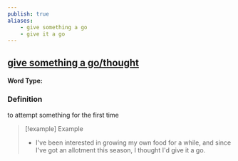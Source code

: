 ```yaml
---
publish: true
aliases:
    - give something a go
    - give it a go
---
```

## [give something a go/thought](https://dictionary.cambridge.org/dictionary/english/give-something-a-go/thought)

#### Word Type: 
### Definition
to attempt something for the first time

>[!example] Example
> - I've been interested in growing my own food for a while, and since I've got an allotment this season, I thought I'd give it a go.
